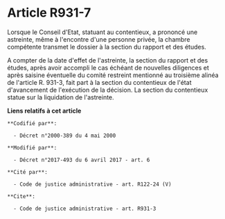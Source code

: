 # Article R931-7

Lorsque le Conseil d'Etat, statuant au contentieux, a prononcé une astreinte, même à l'encontre d'une personne privée, la
chambre compétente transmet le dossier à la section du rapport et des études. 

A compter de la date d'effet de l'astreinte, la section du rapport et des études, après avoir accompli le cas échéant de
nouvelles diligences et après saisine éventuelle du comité restreint mentionné au troisième alinéa de l'article R. 931-3,
fait part à la section du contentieux de l'état d'avancement de l'exécution de la décision. La section du contentieux statue
sur la liquidation de l'astreinte.

**Liens relatifs à cet article**

	**Codifié par**:

	  - Décret n°2000-389 du 4 mai 2000

	**Modifié par**:

	  - Décret n°2017-493 du 6 avril 2017 - art. 6

	**Cité par**:

	  - Code de justice administrative - art. R122-24 (V)

	**Cite**:

	  - Code de justice administrative - art. R931-3
